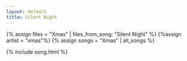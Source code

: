 ```yaml
---
layout: default
title: Silent Night
---
```


{% assign files = "Xmas" | files_from_song: "Silent Night" %}
{%assign artist = "xmas"%}
{% assign songs = "Xmas" | all_songs %}

 
{% include song.html %}